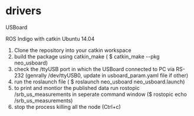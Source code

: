 drivers
=======

USBoard

ROS Indigo with catkin Ubuntu 14.04


1. Clone the repository into your catkin workspace 
2. build the package using catkin_make ( $ catkin_make --pkg neo_usboard)
3. check the /ttyUSB port in which the USBoard connected to PC via RS-232 (genrally /dev/ttyUSB0, update in usboard_param.yaml file if other)
4. run the roslaunch file ( $ roslaunch neo_usboard neo_usboard.launch)
5. to print and montior the published data run rostopic /srb_us_measurements in seperate command window ($ rostopic echo /srb_us_measurements)
6. stop the process killing all the node (Ctrl+c)
